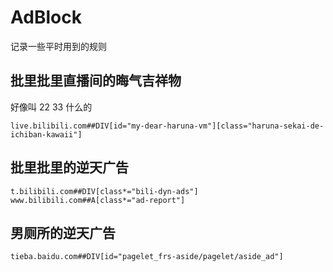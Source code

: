 # AdBlock

记录一些平时用到的规则

## 批里批里直播间的晦气吉祥物

好像叫 22 33 什么的

```plain
live.bilibili.com##DIV[id="my-dear-haruna-vm"][class="haruna-sekai-de-ichiban-kawaii"]
```

## 批里批里的逆天广告

```plain
t.bilibili.com##DIV[class*="bili-dyn-ads"]
www.bilibili.com##A[class*="ad-report"]
```

## 男厕所的逆天广告

```plain
tieba.baidu.com##DIV[id="pagelet_frs-aside/pagelet/aside_ad"]
```
